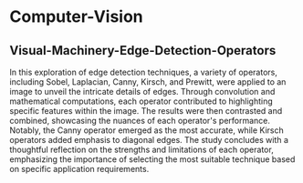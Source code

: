 # Computer-Vision
## Visual-Machinery-Edge-Detection-Operators
In this exploration of edge detection techniques, a variety of operators, including Sobel, Laplacian, Canny, Kirsch, and Prewitt, were applied to an image to unveil the intricate details of edges. Through convolution and mathematical computations, each operator contributed to highlighting specific features within the image. The results were then contrasted and combined, showcasing the nuances of each operator's performance. Notably, the Canny operator emerged as the most accurate, while Kirsch operators added emphasis to diagonal edges. The study concludes with a thoughtful reflection on the strengths and limitations of each operator, emphasizing the importance of selecting the most suitable technique based on specific application requirements.
